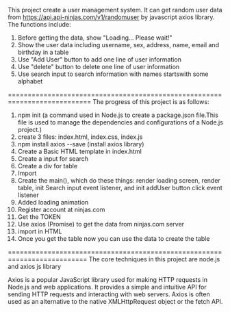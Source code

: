 This project create a user management system. It can get random user data from https://api.api-ninjas.com/v1/randomuser by javascript axios library. The functions include:
1. Before getting the data, show "Loading... Please wait!"
2. Show the user data including username, sex, address, name, email and birthday in a table
3. Use "Add User" button to add one line of user information
4. Use "delete" button to delete one line of user information
5. Use search input to search information with names startswith some alphabet

===========================================================================
The progress of this project is as follows:

1. npm init (a command used in Node.js to create a package.json file.This file is used to manage the dependencies and configurations of a Node.js project.)
2. create 3 files: index.html, index.css, index.js
3. npm install axios --save (install axios library)
4. Create a Basic HTML template in index.html
5. Create a input for search
6. Create a div for table
7. Import <script src="index.js"></script>
8. Create the main(), which do these things: render loading screen, render table, init Search input event listener, and init addUser button click event listener
9. Added loading animation
10. Register account at ninjas.com
11. Get the TOKEN
12. Use axios (Promise) to get the data from ninjas.com server
13. import <script src="./node_modules/axios/dist/axios.min.js"></script> in HTML
14. Once you get the table now you can use the data to create the table

==========================================================================
The core techniques in this project are node.js and axios js library

Axios is a popular JavaScript library used for making HTTP requests in Node.js and web applications. It provides a simple and intuitive API for sending HTTP requests and interacting with web servers. Axios is often used as an alternative to the native XMLHttpRequest object or the fetch API.
